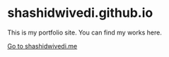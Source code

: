 # shashidwivedi.github.io
This is my portfolio site. You can find my works here.

[Go to shashidwivedi.me](https://shashidwivedi.me/)
